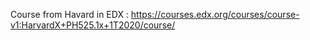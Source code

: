 Course from Havard in EDX : https://courses.edx.org/courses/course-v1:HarvardX+PH525.1x+1T2020/course/
